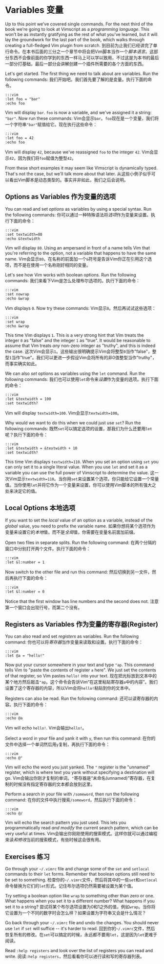 Variables
变量
=========

Up to this point we've covered single commands.  For the next third of the book
we're going to look at Vimscript as a *programming language*.  This won't be as
instantly gratifying as the rest of what you've learned, but it will lay the
groundwork for the last part of the book, which walks through creating
a full-fledged Vim plugin from scratch.
到目前为止我们已经讲完了单行命令。在本书后面的三分之一个章节中将会把Vim脚本当作一个*脚本语言*。这部分东西不会像前面的你学到的东西一样马上可以学以致用，不过这是为本书的最后一部分打基础，最后一部分会讲解创建一个插件所需要的各个方面的东西。

Let's get started.  The first thing we need to talk about are variables.  Run
the following commands:
我们开始吧。我们首先要了解的是变量。执行下面的命令。

    :::vim
    :let foo = "bar"
    :echo foo

Vim will display `bar`.  `foo` is now a variable, and we've assigned it
a string: `"bar"`.  Now run these commands:
Vim会显示`bar`。`foo`现在是一个变量，我们将一个字符串`"bar"`赋值给它。现在执行这些命令：

    :::vim
    :let foo = 42
    :echo foo

Vim will display `42`, because we've reassigned `foo` to the integer `42`.
Vim会显示`42`，因为我们将`foo`赋值为整型`42`。

From these short examples it may seem like Vimscript is dynamically typed.
That's not the case, but we'll talk more about that later.
从这些小例子似乎可以看出Vim脚本是动态类型的。事实并非如此，我们之后会说明。

Options as Variables
作为变量的选项
--------------------

You can read and set *options* as variables by using a special syntax.  Run the
following commands:
你可以通过一种特殊语法将*选项*作为变量来设置。执行下面的命令：

    :::vim
    :set textwidth=80
    :echo &textwidth

Vim will display `80`.  Using an ampersand in front of a name tells Vim that
you're referring to the option, not a variable that happens to have the same
name.
Vim会显示`80`。在名称的前面加一个`&`符号是告诉Vim你正在引用这个选项，而不是在使用一个名称刚好相同的变量。

Let's see how Vim works with boolean options.  Run the following commands:
我们来看下Vim是怎么处理布尔选项的。执行下面的命令：

    :::vim
    :set nowrap
    :echo &wrap

Vim displays `0`.  Now try these commands:
Vim显示`0`。然后再试试这些选项：

    :::vim
    :set wrap
    :echo &wrap

This time Vim displays `1`.  This is a very strong hint that Vim treats the
integer `0` as "false" and the integer `1` as "true".  It would be reasonable to
assume that Vim treats *any* non-zero integer as "truthy", and this is indeed
the case.
这次Vim会显示`1`。这些输出很明确提示Vim会将整型`0`当作"false"，整型`1`当作"true"。我们可以更进一步假设Vim会将所有的非0值整型当作"truthy"，而事实确实如此。

We can also *set* options as variables using the `let` command.  Run the
following commands:
我们也可以使用`let`命令来*设置*作为变量的选项。执行下面的命令：

    :::vim
    :let &textwidth = 100
    :set textwidth?

Vim will display `textwidth=100`.
Vim会显示`textwidth=100`。

Why would we want to do this when we could just use `set`? Run the following
commands:
既然`set`可以搞定选项的设置，那我们为什么还要用`let`呢？执行下面的命令：

    :::vim
    :let &textwidth = &textwidth + 10
    :set textwidth?

This time Vim displays `textwidth=110`.  When you set an option using `set` you
can only set it to a single literal value.  When you use `let` and set it as
a variable you can use the full power of Vimscript to determine the value.
这一次Vim显示`textwidth=110`。当你用`set`来设置某个选项，你只能给它设置一个常量值。当你使用`let`并将它作为一个变量来设置，你可以使用Vim脚本的所有强大之处来决定它的值。

Local Options
本地选项
-------------

If you want to set the *local* value of an option as a variable, instead of the
*global* value, you need to prefix the variable name.
如果你想将某个选项作为变量来设置它的*本地*值，而不是*全局*值，你需要在变量名前面加前缀。

Open two files in separate splits.  Run the following command:
在两个分隔的窗口中分别打开两个文件。执行下面的命令：

    :::vim
    :let &l:number = 1

Now switch to the other file and run this command:
然后切换到另一文件，然后再执行下面的命令：

    :::vim
    :let &l:number = 0

Notice that the first window has line numbers and the second does not.
注意第一个窗口会出现行号，而第二个没有。

Registers as Variables
作为变量的寄存器(Register)
----------------------

You can also read and set *registers* as variables.  Run the following command:
你也可以将*寄存器*当作变量来读取和设置。执行下面的命令：

    :::vim
    :let @a = "hello!"

Now put your cursor somewhere in your text and type `"ap`.  This command tells
Vim to "paste the contents of register `a` here".  We just set the contents of
that register, so Vim pastes `hello!` into your text.
现在把光标放到文本中的某个地方然后敲击`"ap`。这个命令会告诉Vim“在这里粘贴寄存器`a`中的内容”。我们设置了这个寄存器的内容，所以Vim会将`hello!`粘贴到你的文本中。

Registers can also be read.  Run the following command:
还可以读寄存器的内容。执行下面的命令：

    :::vim
    :echo @a

Vim will echo `hello!`.
Vim会输出`hello!`。

Select a word in your file and yank it with `y`, then run this command:
在你的文件中选择一个单词然后用`y`复制，再执行下面的命令：

    :::vim
    :echo @"

Vim will echo the word you just yanked.  The `"` register is the "unnamed"
register, which is where text you yank without specifying a destination will go.
Vim会输出你刚才复制的单词。`"`寄存器是“未命名(unnamed)”寄存器，在复制的时候没有指定寄存器的文本都会放到这里。

Perform a search in your file with `/someword`, then run the following command:
在你的文件中执行搜索`/someword`，然后执行下面的命令：

    :::vim
    :echo @/

Vim will echo the search pattern you just used.  This lets you programmatically
read *and modify* the current search pattern, which can be very useful at times.
Vim会输出你刚刚使用的搜索模式。这样你就可以通过编程来读*和修改*当前的搜索模式，有些时候这会很有用。

Exercises
练习
---------

Go through your `~/.vimrc` file and change some of the `set` and `setlocal`
commands to their `let` forms.  Remember that boolean options still need to be
set to something.
检查你的`~/.vimrc`文件，然后将其中的一些`set`和`setlocal`命令替换为它们的`let`形式。记住布尔选项仍然需要被设置为某个值。

Try setting a boolean option like `wrap` to something other than zero or one.
What happens when you set it to a different number?  What happens if you set it
to a string?
尝试将某个布尔选项设置为0和1之外的值，例如`wrap`。当你将它设置为一个不同的数字时会怎么样？如果设置为字符串又会是什么情况？

Go back through your `~/.vimrc` file and undo the changes.  You should never use
`let` if `set` will suffice -- it's harder to read.
回到你的`~/.vimrc`文件，然后恢复所有的修改。在`set`可以搞定的时候，永远都不要用`let`，这是因为`let`更难于阅读。

Read `:help registers` and look over the list of registers you can read and
write.
阅读`:help registers`，然后看看你可以进行读和写的寄存器列表。
